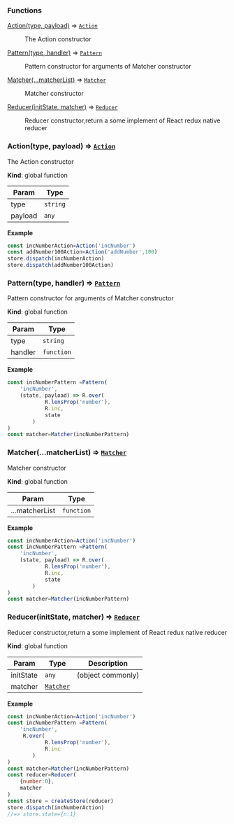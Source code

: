 ### Functions

<dl>
<dt><a href="#Action">Action(type, payload)</a> ⇒ <code><a href="#Action">Action</a></code></dt>
<dd><p>The Action constructor</p>
</dd>
<dt><a href="#Pattern">Pattern(type, handler)</a> ⇒ <code><a href="#Pattern">Pattern</a></code></dt>
<dd><p>Pattern constructor for arguments of  Matcher constructor</p>
</dd>
<dt><a href="#Matcher">Matcher(...matcherList)</a> ⇒ <code><a href="#Matcher">Matcher</a></code></dt>
<dd><p>Matcher constructor</p>
</dd>
<dt><a href="#Reducer">Reducer(initState, matcher)</a> ⇒ <code><a href="#Reducer">Reducer</a></code></dt>
<dd><p>Reducer constructor,return a some implement of React redux native reducer</p>
</dd>
</dl>

<a name="Action"></a>

### Action(type, payload) ⇒ [<code>Action</code>](#Action)
The Action constructor

**Kind**: global function  

| Param | Type |
| --- | --- |
| type | <code>string</code> | 
| payload | <code>any</code> | 

**Example**  
```js
const incNumberAction=Action('incNumber')
const addNumber100Action=Action('addNumber',100)
store.dispatch(incNumberAction)
store.dispatch(addNumber100Action)
```
<a name="Pattern"></a>

### Pattern(type, handler) ⇒ [<code>Pattern</code>](#Pattern)
Pattern constructor for arguments of  Matcher constructor

**Kind**: global function  

| Param | Type |
| --- | --- |
| type | <code>string</code> | 
| handler | <code>function</code> | 

**Example**  
```js
const incNumberPattern =Pattern(
	'incNumber',
	(state, payload) => R.over(
			R.lensProp('number'),
			R.inc,
			state
		)
)
const matcher=Matcher(incNumberPattern)
```
<a name="Matcher"></a>

### Matcher(...matcherList) ⇒ [<code>Matcher</code>](#Matcher)
Matcher constructor

**Kind**: global function  

| Param | Type |
| --- | --- |
| ...matcherList | <code>function</code> | 

**Example**  
```js
const incNumberAction=Action('incNumber')
const incNumberPattern =Pattern(
	'incNumber',
	(state, payload) => R.over(
			R.lensProp('number'),
			R.inc,
			state
		)
)
const matcher=Matcher(incNumberPattern)
```
<a name="Reducer"></a>

### Reducer(initState, matcher) ⇒ [<code>Reducer</code>](#Reducer)
Reducer constructor,return a some implement of React redux native reducer

**Kind**: global function  

| Param | Type | Description |
| --- | --- | --- |
| initState | <code>any</code> | (object commonly) |
| matcher | [<code>Matcher</code>](#Matcher) |  |

**Example**  
```js
const incNumberAction=Action('incNumber')
const incNumberPattern =Pattern(
	'incNumber',
	 R.over(
			R.lensProp('number'),
			R.inc
		)
)
const matcher=Matcher(incNumberPattern)
const reducer=Reducer(
	{number:0},
	matcher
)
const store = createStore(reducer)
store.dispatch(incNumberAction)
//=> store.state={n:1}
```
